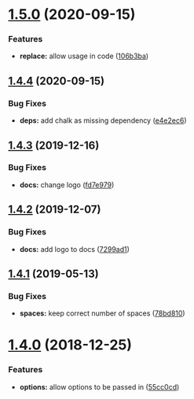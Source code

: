 # [1.5.0](https://github.com/kreuzerk/replace-json-property/compare/v1.4.4...v1.5.0) (2020-09-15)


### Features

* **replace:** allow usage in code ([106b3ba](https://github.com/kreuzerk/replace-json-property/commit/106b3baeb945dd8d0127c12023b60eccfedf75c1))

## [1.4.4](https://github.com/kreuzerk/replace-json-property/compare/v1.4.3...v1.4.4) (2020-09-15)


### Bug Fixes

* **deps:** add chalk as missing dependency ([e4e2ec6](https://github.com/kreuzerk/replace-json-property/commit/e4e2ec6f94ff8d2c0196976ef3417ba09d7cc506))

## [1.4.3](https://github.com/kreuzerk/replace-json-property/compare/v1.4.2...v1.4.3) (2019-12-16)


### Bug Fixes

* **docs:** change logo ([fd7e979](https://github.com/kreuzerk/replace-json-property/commit/fd7e979))

## [1.4.2](https://github.com/kreuzerk/replace-json-property/compare/v1.4.1...v1.4.2) (2019-12-07)


### Bug Fixes

* **docs:** add logo to docs ([7299ad1](https://github.com/kreuzerk/replace-json-property/commit/7299ad1))

## [1.4.1](https://github.com/kreuzerk/replace-json-property/compare/v1.4.0...v1.4.1) (2019-05-13)


### Bug Fixes

* **spaces:** keep correct number of spaces ([78bd810](https://github.com/kreuzerk/replace-json-property/commit/78bd810))

# [1.4.0](https://github.com/kreuzerk/replace-json-property/compare/v1.3.0...v1.4.0) (2018-12-25)


### Features

* **options:** allow options to be passed in ([55cc0cd](https://github.com/kreuzerk/replace-json-property/commit/55cc0cd))
